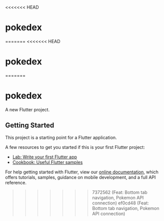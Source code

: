 <<<<<<< HEAD
# pokedex
=======
<<<<<<< HEAD
# pokedex
=======
# pokedex

A new Flutter project.

## Getting Started

This project is a starting point for a Flutter application.

A few resources to get you started if this is your first Flutter project:

- [Lab: Write your first Flutter app](https://flutter.dev/docs/get-started/codelab)
- [Cookbook: Useful Flutter samples](https://flutter.dev/docs/cookbook)

For help getting started with Flutter, view our
[online documentation](https://flutter.dev/docs), which offers tutorials,
samples, guidance on mobile development, and a full API reference.
>>>>>>> 7372562 (Feat: Bottom tab navigation, Pokemon API connection)
>>>>>>> ef0cd48 (Feat: Bottom tab navigation, Pokemon API connection)

